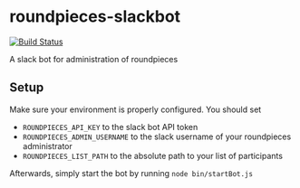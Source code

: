# roundpieces-slackbot
[![Build Status](https://travis-ci.org/jbroni/roundpieces-slackbot.svg?branch=master)](https://travis-ci.org/jbroni/roundpieces-slackbot)

A slack bot for administration of roundpieces

## Setup
Make sure your environment is properly configured. You should set

- `ROUNDPIECES_API_KEY` to the slack bot API token
- `ROUNDPIECES_ADMIN_USERNAME` to the slack username of your roundpieces administrator
- `ROUNDPIECES_LIST_PATH` to the absolute path to your list of participants

Afterwards, simply start the bot by running `node bin/startBot.js`
